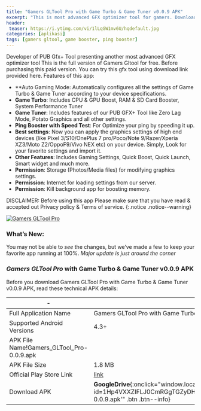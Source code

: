 ```yaml
---
title: "Gamers GLTool Pro with Game Turbo & Game Tuner v0.0.9 APK"
excerpt: "This is most advanced GFX optimizer tool for gamers. Download latest version Gamers GLTool Pro with Game Turbo & Game Tuner v0.0.9"
header:
 teaser: https://i.ytimg.com/vi/1lLqGW1mv6U/hqdefault.jpg
categories: [aplikasi]
tags: [gamers gltool, game booster, ping booster]
---
```

Developer of PUB Gfx+ Tool presenting another most advanced GFX optimizer tool
This is the full version of Gamers Gltool for free. Before purchasing this paid version. You can try this gfx tool using download link provided here.
Features of this app:

- **Auto Gaming Mode: Automatically configures all the settings of Game Turbo & Game Tuner according to your device specifications.
- **Game Turbo**: Includes CPU & GPU Boost, RAM & SD Card Booster, System Performance Tuner
- **Game Tuner**: Includes features of our PUB GFX+ Tool like Zero Lag Mode, Potato Graphics and all other settings.
- **Ping Booster with Speed Test**: For Optimize your ping by speeding it up.
- **Best settings**: Now you can apply the graphics settings of high end devices (like Pixel 3/S10/OnePlus 7 pro/Poco/Note 9/Razer/Xperia XZ3/Moto Z2/OppoF9/Vivo NEX etc) on your device. Simply, Look for your favorite settings and import it.
- **Other Features**: Includes Gaming Settings, Quick Boost, Quick Launch, Smart widget and much more.
- **Permission**: Storage (Photos/Media files) for modifying graphics settings.
- **Permission**: Internet for loading settings from our server.
- **Permission**: Kill background app for boosting memory.

DISCLAIMER: Before using this app Please make sure that you have read & accepted out Privacy policy & Terms of service.
{:.notice .notice--warning}

[![Gamers GLTool Pro](https://i.ytimg.com/vi/1lLqGW1mv6U/hqdefault.jpg)](https://i.ytimg.com/vi/1lLqGW1mv6U/hqdefault.jpg)

### What’s New:

You may not be able to *see* the changes, but we’ve made a few to keep your favorite app running at 100%.
*Major update is just around the corner*

### *Gamers GLTool Pro* with Game Turbo & Game Tuner v0.0.9 APK

Before you download Gamers GLTool Pro with Game Turbo & Game Tuner v0.0.9 APK, read these technical APK details:

| - | - |
|---|---|
|Full Application Name|Gamers GLTool Pro with Game Turbo & Game Tuner v0.0.9|
|Supported Android Versions|4.3+|
|APK File Name!Gamers_GLTool_Pro-0.0.9.apk|
|APK File Size|1.8 MB|
|Official Play Store Link|[link](https://play.google.com/store/apps/details?id=inc.trilokia.gfxtool)|
|Download APK|**GoogleDrive**{:onclick="window.location='//mi.knoacc.org/dl/drive?id=1Hp4VXXZIFLJ0CmRGgTGZyDHvG_7Qjsqx&size=1.8MB&name=Gamers_GLTool_Pro-0.0.9.apk'" .btn .btn--info}

